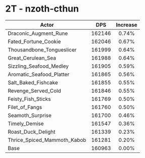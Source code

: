 # 2T - nzoth-cthun
| Actor | DPS | Increase |
|---|:---:|:---:|
|Draconic_Augment_Rune|162146|0.74%|
|Fated_Fortune_Cookie|162046|0.67%|
|Thousandbone_Tongueslicer|161999|0.64%|
|Great_Cerulean_Sea|161988|0.64%|
|Sizzling_Seafood_Medley|161905|0.59%|
|Aromatic_Seafood_Platter|161865|0.56%|
|Salt_Baked_Fishcake|161855|0.55%|
|Revenge_Served_Cold|161846|0.55%|
|Feisty_Fish_Sticks|161769|0.50%|
|Filet_of_Fangs|161760|0.50%|
|Seamoth_Surprise|161700|0.46%|
|Timely_Demise|161547|0.36%|
|Roast_Duck_Delight|161339|0.23%|
|Thrice_Spiced_Mammoth_Kabob|161281|0.20%|
|Base|160963|0.00%|
